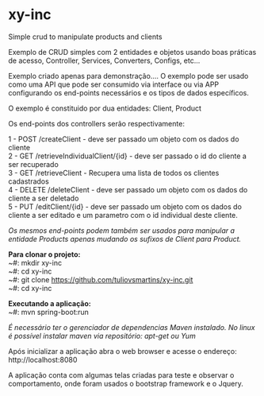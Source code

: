 # xy-inc

Simple crud to manipulate products and clients

Exemplo de CRUD simples com 2 entidades e objetos usando boas práticas de acesso, Controller, Services, Converters, Configs, etc...

Exemplo criado apenas para demonstração....
O exemplo pode ser usado como uma API que pode ser consumido via interface ou via APP configurando os end-points necessários e os tipos de dados específicos.

O exemplo é constituido por dua entidades: Client, Product

Os end-points dos controllers serão respectivamente:

1 - POST /createClient - deve ser passado um objeto com os dados do cliente  
2 - GET /retrieveIndividualClient/{id} - deve ser passado o id do cliente a ser recuperado  
3 - GET /retrieveClient - Recupera uma lista de todos os clientes cadastrados  
4 - DELETE /deleteClient - deve ser passado um objeto com os dados do cliente a ser deletado  
5 - PUT /editClient/{id} - deve ser passado um objeto com os dados do cliente a ser editado e um parametro com o id individual deste cliente.  

*Os mesmos end-points podem também ser usados para manipular a entidade Products apenas mudando os sufixos de Client para Product.*

**Para clonar o projeto:**  
~#: mkdir xy-inc  
~#: cd xy-inc  
~#: git clone https://github.com/tuliovsmartins/xy-inc.git  
~#: cd xy-inc  

**Executando a aplicação:**  
~#: mvn spring-boot:run  

*É necessário ter o gerenciador de dependencias Maven instalado.*
*No linux é possível instalar maven via repositório: apt-get ou Yum*



Após inicializar a aplicação abra o web browser e acesse o endereço:
http://localhost:8080

A aplicação conta com algumas telas criadas para teste e observar o comportamento, onde foram usados o bootstrap framework e o Jquery.
